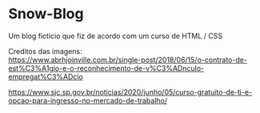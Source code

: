 # Snow-Blog
 Um blog fictício que fiz de acordo com um curso de HTML / CSS


 Creditos das imagens:   
 https://www.abrhjoinville.com.br/single-post/2018/06/15/o-contrato-de-est%C3%A1gio-e-o-reconhecimento-de-v%C3%ADnculo-empregat%C3%ADcio

https://www.sjc.sp.gov.br/noticias/2020/junho/05/curso-gratuito-de-ti-e-opcao-para-ingresso-no-mercado-de-trabalho/
